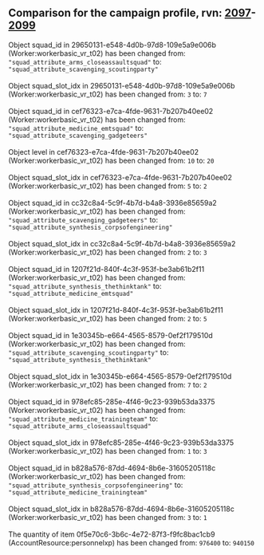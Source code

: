 ## Comparison for the campaign profile, rvn: [2097](https://github.com/PRO100KatYT/FortniteProfileRevisions/tree/main/profiles/campaign/2097%20campaign.json)-[2099](https://github.com/PRO100KatYT/FortniteProfileRevisions/tree/main/profiles/campaign/2099%20campaign.json)

Object squad_id in 29650131-e548-4d0b-97d8-109e5a9e006b (Worker:workerbasic_vr_t02) has been changed from: `"squad_attribute_arms_closeassaultsquad"` to: `"squad_attribute_scavenging_scoutingparty"`
<br><br>
Object squad_slot_idx in 29650131-e548-4d0b-97d8-109e5a9e006b (Worker:workerbasic_vr_t02) has been changed from: `3` to: `7`
<br><br>
Object squad_id in cef76323-e7ca-4fde-9631-7b207b40ee02 (Worker:workerbasic_vr_t02) has been changed from: `"squad_attribute_medicine_emtsquad"` to: `"squad_attribute_scavenging_gadgeteers"`
<br><br>
Object level in cef76323-e7ca-4fde-9631-7b207b40ee02 (Worker:workerbasic_vr_t02) has been changed from: `10` to: `20`
<br><br>
Object squad_slot_idx in cef76323-e7ca-4fde-9631-7b207b40ee02 (Worker:workerbasic_vr_t02) has been changed from: `5` to: `2`
<br><br>
Object squad_id in cc32c8a4-5c9f-4b7d-b4a8-3936e85659a2 (Worker:workerbasic_vr_t02) has been changed from: `"squad_attribute_scavenging_gadgeteers"` to: `"squad_attribute_synthesis_corpsofengineering"`
<br><br>
Object squad_slot_idx in cc32c8a4-5c9f-4b7d-b4a8-3936e85659a2 (Worker:workerbasic_vr_t02) has been changed from: `2` to: `3`
<br><br>
Object squad_id in 1207f21d-840f-4c3f-953f-be3ab61b2f11 (Worker:workerbasic_vr_t02) has been changed from: `"squad_attribute_synthesis_thethinktank"` to: `"squad_attribute_medicine_emtsquad"`
<br><br>
Object squad_slot_idx in 1207f21d-840f-4c3f-953f-be3ab61b2f11 (Worker:workerbasic_vr_t02) has been changed from: `2` to: `5`
<br><br>
Object squad_id in 1e30345b-e664-4565-8579-0ef2f179510d (Worker:workerbasic_vr_t02) has been changed from: `"squad_attribute_scavenging_scoutingparty"` to: `"squad_attribute_synthesis_thethinktank"`
<br><br>
Object squad_slot_idx in 1e30345b-e664-4565-8579-0ef2f179510d (Worker:workerbasic_vr_t02) has been changed from: `7` to: `2`
<br><br>
Object squad_id in 978efc85-285e-4f46-9c23-939b53da3375 (Worker:workerbasic_vr_t02) has been changed from: `"squad_attribute_medicine_trainingteam"` to: `"squad_attribute_arms_closeassaultsquad"`
<br><br>
Object squad_slot_idx in 978efc85-285e-4f46-9c23-939b53da3375 (Worker:workerbasic_vr_t02) has been changed from: `1` to: `3`
<br><br>
Object squad_id in b828a576-87dd-4694-8b6e-31605205118c (Worker:workerbasic_vr_t02) has been changed from: `"squad_attribute_synthesis_corpsofengineering"` to: `"squad_attribute_medicine_trainingteam"`
<br><br>
Object squad_slot_idx in b828a576-87dd-4694-8b6e-31605205118c (Worker:workerbasic_vr_t02) has been changed from: `3` to: `1`
<br><br>
The quantity of item 0f5e70c6-3b6c-4e72-87f3-f9fc8bac1cb9 (AccountResource:personnelxp) has been changed from: `976400` to: `940150`
<br><br>
